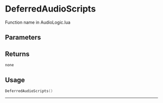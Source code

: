 # DeferredAudioScripts
Function name in AudioLogic.lua
## Parameters

## Returns
`none`
## Usage
```lua
DeferredAudioScripts()
```
---
